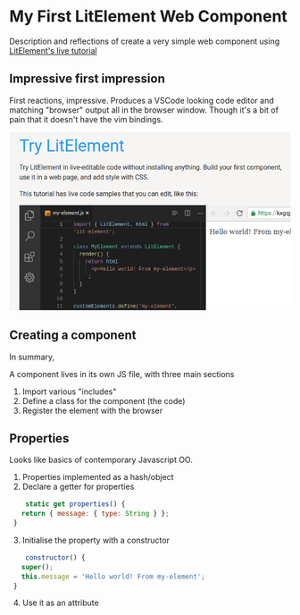# My First LitElement Web Component

Description and reflections of create a very simple web component using [LitElement's live tutorial](https://lit-element.polymer-project.org/try)

## Impressive first impression

First reactions, impressive. Produces a VSCode looking code editor and matching "browser" output all in the browser window. Though it's a bit of pain that it doesn't have the vim bindings.

![LitElement tutorial with embedded "VSCode" editor and a browser](Web%20development/litElementLiveEditor.png)

## Creating a component

In summary,

A component lives in its own JS file, with three main sections

1. Import various "includes"
2. Define a class for the component (the code)
3. Register the element with the browser

## Properties

Looks like basics of contemporary Javascript OO.

1. Properties implemented as a hash/object
2. Declare a getter for properties

```javascript
    static get properties() {
   return { message: { type: String } };
 }
```

3. Initialise the property with a constructor

```javascript
    constructor() {
   super();
   this.message = 'Hello world! From my-element';
 }
 ```

 4. Use it as an attribute


